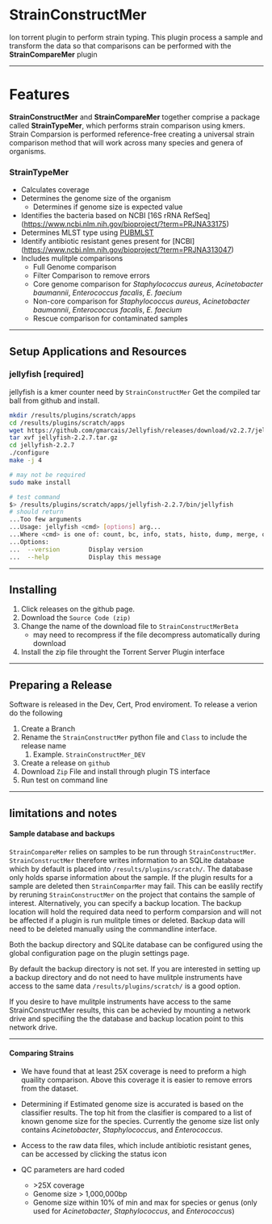 # StrainConstructMer
Ion torrent plugin to perform strain typing. 
This plugin process a sample and transform the data so that comparisons can be performed with the __StrainCompareMer__ plugin

___
# Features
__StrainConstructMer__ and __StrainCompareMer__ together comprise a package called __StrainTypeMer__, which performs strain comparison using
kmers.  Strain Comparsion is performed reference-free creating a universal strain comparison method that will work across many species and genera
of organisms.

### StrainTypeMer
* Calculates coverage
* Determines the genome size of the organism
    * Determines if genome size is expected value
* Identifies the bacteria based on NCBI [16S rRNA RefSeq] (https://www.ncbi.nlm.nih.gov/bioproject/?term=PRJNA33175)
* Determines MLST type using [PUBMLST](https://pubmlst.org/])
* Identify antibiotic resistant genes present for [NCBI] (https://www.ncbi.nlm.nih.gov/bioproject/?term=PRJNA313047)
* Includes mulitple comparisons
    * Full Genome comparison
    * Filter Comparison to remove errors
    * Core genome comparison for *Staphylococcus aureus*, *Acinetobacter baumannii*, *Enterococcus facalis*, *E. faecium*
    * Non-core comparison for *Staphylococcus aureus*, *Acinetobacter baumannii*, *Enterococcus facalis*, *E. faecium*
    * Rescue comparison for contaminated samples

___

## Setup Applications and Resources
### jellyfish [required]

jellyfish is a kmer counter need by `StrainConstructMer`
Get the compiled tar ball from github and install.

```bash
mkdir /results/plugins/scratch/apps
cd /results/plugins/scratch/apps
wget https://github.com/gmarcais/Jellyfish/releases/download/v2.2.7/jellyfish-2.2.7.tar.gz
tar xvf jellyfish-2.2.7.tar.gz
cd jellyfish-2.2.7
./configure
make -j 4

# may not be required
sudo make install

# test command
$> /results/plugins/scratch/apps/jellyfish-2.2.7/bin/jellyfish
# should return
...Too few arguments
...Usage: jellyfish <cmd> [options] arg...
...Where <cmd> is one of: count, bc, info, stats, histo, dump, merge, query, cite, mem, jf.
...Options:
...  --version        Display version
...  --help           Display this message
```
____
## Installing

1. Click releases on the github page.
2. Download the `Source Code (zip)`
3. Change the name of the download file to `StrainConstructMerBeta`
    - may need to recompress if the file decompress automatically during download
4. Install the zip file throught the Torrent Server Plugin interface

___
## Preparing a Release

Software is released in the Dev, Cert, Prod enviroment.  To release a verion do the following

1. Create a Branch
2. Rename the `StrainConstructMer` python file and `Class` to include the release name
    1. Example. `StrainConstructMer_DEV`
3. Create a release on `github`
4. Download `Zip` File and install through plugin TS interface
5. Run test on command line
___

## limitations and notes

#### Sample database and backups
`StrainCompareMer` relies on samples to be run through `StrainConstructMer`. `StrainConstructMer` therefore writes information
to an SQLite database which by default is placed into `/results/plugins/scratch/`.  The database only holds sparse information
about the sample. If the plugin results for a sample are deleted then `StrainComparMer` may fail. This can be easlily rectify
by reruning `StrainConstructMer` on the project that contains the sample of interest. Alternatively, you can specify a
backup location. The backup location will hold the required data need to perform comparsion and will not be affected if
a plugin is run mulitple times or deleted.  Backup data will need to be deleted manually using the commandline interface.

Both the backup directory and SQLite database can be configured using the global configuration page on the plugin settings page.

By default the backup directory is not set. If you are interested in setting up a backup directory and do not need to have
mulitple instruments have access to the same data `/results/plugins/scratch/` is a good option.

If you desire to have mulitple instruments have access to the same StrainConstructMer results, this can be achevied by mounting a
network drive and specifiing the the database and backup location point to this network drive.
___
#### Comparing Strains
* We have found that at least 25X coverage is need to preform a high quaility comparison. Above this coverage it is
easier to remove errors from the dataset.

* Determining if Estimated genome size is accurated is based on the classifier results. The top hit from the clasifier
  is compared to a list of known genome size for the species. Currently the genome size list only contains *Acinetobacter*,
  *Staphylococcus*, and *Enterococcus*.
 
* Access to the raw data files, which include antibiotic resistant genes, can be accessed by clicking the status icon

* QC parameters are hard coded
    * \>25X coverage
    * Genome size \> 1,000,000bp
    * Genome size within 10% of min and max for species or genus (only used for *Acinetobacter*, *Staphylococcus*, and *Enterococcus*)
    


